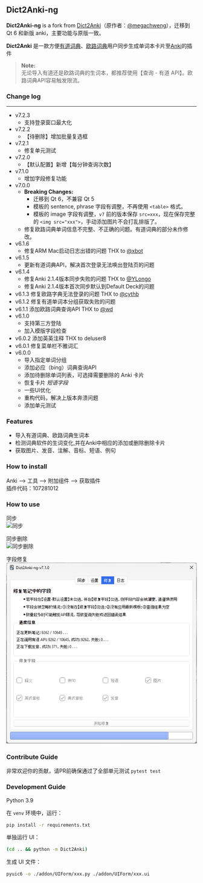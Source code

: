 
## Dict2Anki-ng

**Dict2Anki-ng** is a fork from [Dict2Anki](https://github.com/megachweng/Dict2Anki)（原作者：[@megachweng](https://github.com/megachweng)），迁移到 Qt 6 和新版 anki，主要功能与原版一致。

**Dict2Anki** 是一款方便[有道词典](http://cidian.youdao.com/multi.html)、[欧路词典](https://www.eudic.net/)用户同步生成单词本卡片至[Anki](https://apps.ankiweb.net/#download)的插件

> **Note:**  
> 无论导入有道还是欧路词典的生词本，都推荐使用【查询 - 有道 API】。欧路词典API容易触发限流。

### Change log
___
* v7.2.3
  * 支持登录窗口最大化
* v7.2.2
  * 【待删除】增加批量复选框
* v7.2.1
  * 修复单元测试
* v7.2.0
  * 【默认配置】新增【每分钟查询次数】
* v7.1.0
  * 增加字段修复功能
* v7.0.0
  * **Breaking Changes:**
    * 迁移到 Qt 6，不兼容 Qt 5
    * 模板的 sentence, phrase 字段有调整，不再使用 `<table>` 格式。
    * 模板的 image 字段有调整，`v7` 前的版本保存 `src=xxx`，现在保存完整的 `<img src="xxx">`，手动添加图片不会打乱排版了。
  * 修复欧路词典单词信息不完整、不正确的问题。有道词典的部分未作修改。
* v6.1.6
  * 修复ARM Mac启动日志出错的问题 THX to <a href="https://github.com/megachweng/Dict2Anki/pull/108">@xbot</a>  
* v6.1.5  
  * 更新有道词典API，解决首次登录无法唤出登陆页的问题  
* v6.1.4
  * 修复Anki 2.1.4版本同步失败的问题 THX to <a href="https://github.com/megachweng/Dict2Anki/pull/92">@YLongo</a>
  * 修复Anki 2.1.4版本首次同步默认到Default Deck的问题
* v6.1.3
    修复欧路字典无法登录的问题 THX to <a href="https://github.com/megachweng/Dict2Anki/pull/84" rel="nofollow">@cythb</a>  
* v6.1.2
    修复有道单词本分组获取失败的问题  
* v6.1.1
    添加欧路词典查询API THX to <a href="https://github.com/megachweng/Dict2Anki/pull/75" rel="nofollow">@wd</a>  
* v6.1.0
    * 支持第三方登陆
    * 加入模版字段检查
* v6.0.2
    添加英英注释 THX to deluser8
* v6.0.1
    修复菜单栏不雅词汇
* v6.0.0
    * 导入指定单词分组
    * 添加必应（bing）词典查询API
    * 添加待删除单词列表，可选择需要删除的 Anki 卡片
    * 恢复卡片 *短语字段*
    * 一些UI优化
    * 重构代码，解决上版本奔溃问题
    * 添加单元测试

### Features

* 导入有道词典、欧路词典生词本
* 检测词典软件的生词变化,并在Anki中相应的添加或删除删除卡片
* 获取图片、发音、注解、音标、短语、例句

### How to install

Anki --> 工具 --> 附加组件 --> 获取插件  
插件代码：107281012

### How to use

同步  
![同步](https://raw.githubusercontent.com/joexzh/Dict2Anki/master/screenshots/sync.gif)

同步删除  
![同步删除](https://raw.githubusercontent.com/joexzh/Dict2Anki/master/screenshots/del.gif)

字段修复  
![字段修复](https://raw.githubusercontent.com/joexzh/Dict2Anki/master/screenshots/repair.png)

### Contribute Guide

非常欢迎你的贡献，请PR前确保通过了全部单元测试 `pytest test`

### Development Guide

Python 3.9

在 `venv` 环境中，运行：

```bash
pip install -r requirements.txt
```

单独运行 UI：

```bash
(cd .. && python -m Dict2Anki)
```

生成 UI 文件：

```bash
pyuic6 -o ./addon/UIForm/xxx.py ./addon/UIForm/xxx.ui
```
